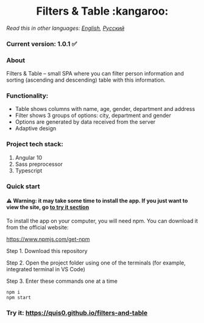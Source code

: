 <h1 align="center">Filters & Table :kangaroo:</h1>

*Read this in other languages: [English](README.md), [Русский](README.ru.md)*

### Current version: 1.0.1 :white_check_mark:

### About
Filters & Table &ndash; small SPA where you can filter person information and sorting (ascending and descending) table with this information.

### Functionality: 
* Table shows columns with name, age, gender, department and address
* Filter shows 3 groups of options: city, department and gender
* Options are generated by data received from the server
* Adaptive design

### Project tech stack:
1. Angular 10
2. Sass preprocessor
3. Typescript

### Quick start
#### :warning: Warning: it may take some time to install the app. If you just want to view the site, go [to try it section](#try-it-httpsquis0githubiofilters-and-table)
To install the app on your computer, you will need npm. You can download it from the official website:

https://www.npmjs.com/get-npm

Step 1. Download this repository

Step 2. Open the project folder using one of the terminals (for example, integrated terminal in VS Code)

Step 3. Enter these commands one at a time

```
npm i
npm start
```


### Try it: https://quis0.github.io/filters-and-table
